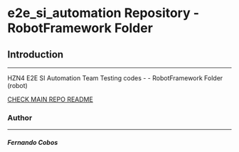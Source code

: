 # e2e_si_automation Repository - RobotFramework Folder

## Introduction
-------------------

HZN4 E2E SI Automation Team Testing codes - - RobotFramework Folder (robot)

  [CHECK MAIN REPO README](https://bitbucket.upc.biz/projects/CHA/repos/e2e_si_automation/browse/README.md)
 
 ### Author
-------------------
##### Fernando Cobos
